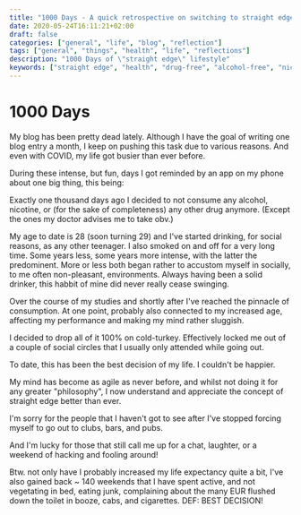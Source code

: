 ```yaml
---
title: "1000 Days - A quick retrospective on switching to straight edge"
date: 2020-05-24T16:11:21+02:00
draft: false
categories: ["general", "life", "blog", "reflection"]
tags: ["general", "things", "health", "life", "reflections"]
description: "1000 Days of \"straight edge\" lifestyle"
keywords: ["straight edge", "health", "drug-free", "alcohol-free", "nicotin-free", "time spent wise"]
---
```


# 1000 Days

My blog has been pretty dead lately. Although I have the goal of writing one blog entry a month, I keep on pushing this task due to various reasons.
And even with COVID, my life got busier than ever before.

During these intense, but fun, days I got reminded by an app on my phone about one big thing, this being:

Exactly one thousand days ago I decided to not consume any alcohol, nicotine, or (for the sake of completeness) any other drug anymore.
(Except the ones my doctor advises me to take obv.)

My age to date is 28 (soon turning 29) and I've started drinking, for social reasons, as any other teenager.
I also smoked on and off for a very long time. Some years less, some years more intense, with the latter the predominent.
More or less both began rather to accustom myself in socially, to me often non-pleasant, environments.
Always having been a solid drinker, this habbit of mine did never really cease swinging.

Over the course of my studies and shortly after I've reached the pinnacle of consumption.
At one point, probably also connected to my increased age, affecting my performance and making my mind rather sluggish.

I decided to drop all of it 100% on cold-turkey. Effectively locked me out of a couple of social circles that I usually only attended while going out.

To date, this has been the best decision of my life. I couldn't be happier.

My mind has become as agile as never before, and whilst not doing it for any greater "philosophy", I now understand and appreciate the concept of straight edge better than ever.

I'm sorry for the people that I haven't got to see after I've stopped forcing myself to go out to clubs, bars, and pubs.

And I'm lucky for those that still call me up for a chat, laughter, or a weekend of hacking and fooling around!


Btw. not only have I probably increased my life expectancy quite a bit, I've also gained back ~ 140 weekends that I have spent active, and not vegetating in bed, eating junk, complaining about the many EUR flushed down the toilet in booze, cabs, and cigarettes. DEF: BEST DECISION!